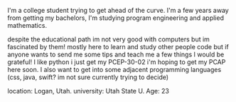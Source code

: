 I'm a college student trying to get ahead of the curve. I'm a few years away from getting my bachelors, 
I'm studying program engineering and applied mathematics. 

despite the educational path im not very good with computers but im fascinated by them! mostly here to learn and study other people code but 
if anyone wants to send me some tips and teach me a few things I would be grateful! I like python i just get my PCEP-30-02 i'm hoping to get my PCAP
here soon. I also want to get into some adjacent programming languages (css, java, swift? im not sure currently trying to decide)

location: Logan, Utah. university: Utah State U. Age: 23 
